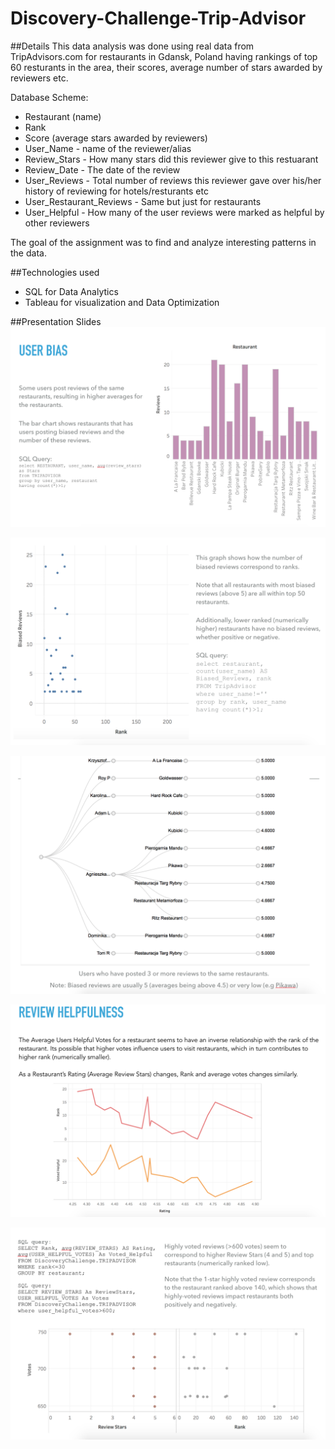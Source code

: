 # Discovery-Challenge-Trip-Advisor

##Details
This data analysis was done using real data from TripAdvisors.com for restaurants in  Gdansk, Poland having rankings of top 60 resturants in the area, their scores, average number of stars awarded by reviewers etc. 

Database Scheme:
* Restaurant (name)
* Rank 
* Score  (average stars awarded by reviewers)
* User_Name -  name of the reviewer/alias
* Review_Stars - How many stars did this reviewer give to this restuarant
* Review_Date -  The date of the review
* User_Reviews - Total number of reviews this reviewer gave over his/her history of reviewing for hotels/resturants etc
* User_Restaurant_Reviews - Same but just for restaurants
* User_Helpful - How many of the user reviews were marked as helpful by other reviewers

The goal of the assignment was to find and analyze interesting patterns in the data.

##Technologies used
* SQL for Data Analytics
* Tableau for visualization and Data Optimization

##Presentation Slides
![alt tag](https://github.com/Samihaamin/Discovery-Challenge-Trip-Advisor/blob/master/User%20Bias.png)

![alt tag](https://github.com/Samihaamin/Discovery-Challenge-Trip-Advisor/blob/master/Biased%20Reviews.png)

![alt tag](https://github.com/Samihaamin/Discovery-Challenge-Trip-Advisor/blob/master/Bias%20Review%20Average%20Stars.png)

![alt tag](https://github.com/Samihaamin/Discovery-Challenge-Trip-Advisor/blob/master/Review%20Helpfulness.png)

![alt tag](https://github.com/Samihaamin/Discovery-Challenge-Trip-Advisor/blob/master/Review%20Helpfulness%20on%20rank.png)


